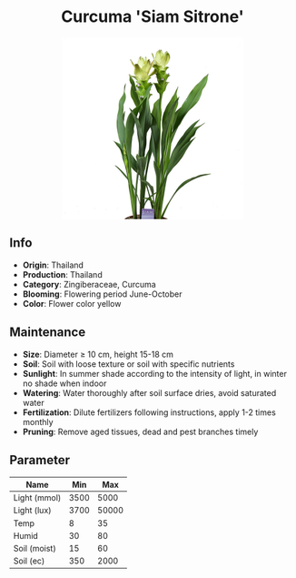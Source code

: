 <h1 align='center'>Curcuma 'Siam Sitrone'</h1>
<p align="center">
    <img 
        align='center'
        width='320'
        src="../images/curcuma siam sitrone.png" 
        alt='Curcuma 'Siam Sitrone'' />
</p>

## Info

 - **Origin**: Thailand
 - **Production**: Thailand
 - **Category**: Zingiberaceae, Curcuma
 - **Blooming**: Flowering period June-October
 - **Color**: Flower color yellow

## Maintenance

 - **Size**: Diameter ≥ 10 cm, height 15-18 cm
 - **Soil**: Soil with loose texture or soil with specific nutrients
 - **Sunlight**: In summer shade according to the intensity of light,  in winter no shade when indoor
 - **Watering**: Water thoroughly after soil surface dries, avoid saturated water
 - **Fertilization**: Dilute fertilizers following instructions, apply 1-2 times monthly
 - **Pruning**: Remove aged tissues, dead and pest branches timely

## Parameter

| Name         | Min  | Max   |
|--------------|------|-------|
| Light (mmol) | 3500 | 5000  |
| Light (lux)  | 3700 | 50000 |
| Temp         | 8    | 35    |
| Humid        | 30   | 80    |
| Soil (moist) | 15   | 60    |
| Soil (ec)    | 350  | 2000  |
